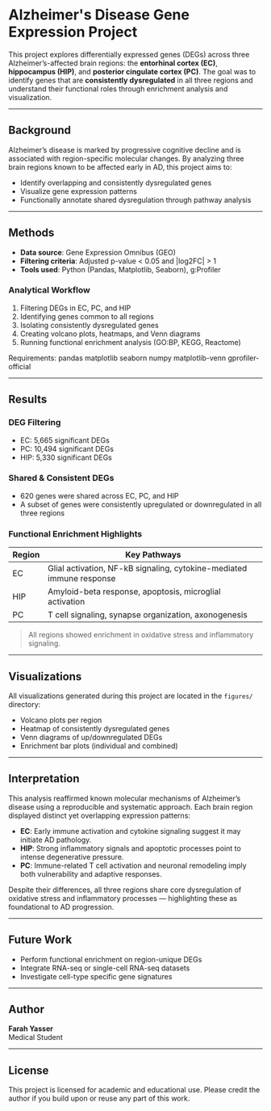 # Alzheimer's Disease Gene Expression Project

This project explores differentially expressed genes (DEGs) across three Alzheimer’s-affected brain regions: the **entorhinal cortex (EC)**, **hippocampus (HIP)**, and **posterior cingulate cortex (PC)**. The goal was to identify genes that are **consistently dysregulated** in all three regions and understand their functional roles through enrichment analysis and visualization.

---

## Background
Alzheimer’s disease is marked by progressive cognitive decline and is associated with region-specific molecular changes. By analyzing three brain regions known to be affected early in AD, this project aims to:

- Identify overlapping and consistently dysregulated genes
- Visualize gene expression patterns
- Functionally annotate shared dysregulation through pathway analysis

---

## Methods

- **Data source**: Gene Expression Omnibus (GEO)
- **Filtering criteria**: Adjusted p-value < 0.05 and |log2FC| > 1
- **Tools used**: Python (Pandas, Matplotlib, Seaborn), g:Profiler

### Analytical Workflow
1. Filtering DEGs in EC, PC, and HIP
2. Identifying genes common to all regions
3. Isolating consistently dysregulated genes
4. Creating volcano plots, heatmaps, and Venn diagrams
5. Running functional enrichment analysis (GO:BP, KEGG, Reactome)

Requirements:
pandas
matplotlib
seaborn
numpy
matplotlib-venn
gprofiler-official

---

## Results

### DEG Filtering
- EC: 5,665 significant DEGs
- PC: 10,494 significant DEGs
- HIP: 5,330 significant DEGs

### Shared & Consistent DEGs
- 620 genes were shared across EC, PC, and HIP
- A subset of genes were consistently upregulated or downregulated in all three regions

### Functional Enrichment Highlights

| Region | Key Pathways |
|--------|---------------|
| EC     | Glial activation, NF-kB signaling, cytokine-mediated immune response |
| HIP    | Amyloid-beta response, apoptosis, microglial activation |
| PC     | T cell signaling, synapse organization, axonogenesis |

> All regions showed enrichment in oxidative stress and inflammatory signaling.

---

## Visualizations

All visualizations generated during this project are located in the `figures/` directory:

- Volcano plots per region
- Heatmap of consistently dysregulated genes
- Venn diagrams of up/downregulated DEGs
- Enrichment bar plots (individual and combined)

---

## Interpretation

This analysis reaffirmed known molecular mechanisms of Alzheimer’s disease using a reproducible and systematic approach. Each brain region displayed distinct yet overlapping expression patterns:

- **EC**: Early immune activation and cytokine signaling suggest it may initiate AD pathology.
- **HIP**: Strong inflammatory signals and apoptotic processes point to intense degenerative pressure.
- **PC**: Immune-related T cell activation and neuronal remodeling imply both vulnerability and adaptive responses.

Despite their differences, all three regions share core dysregulation of oxidative stress and inflammatory processes — highlighting these as foundational to AD progression.

---

## Future Work

- Perform functional enrichment on region-unique DEGs
- Integrate RNA-seq or single-cell RNA-seq datasets
- Investigate cell-type specific gene signatures

---

## Author

**Farah Yasser**  
Medical Student

---

## License

This project is licensed for academic and educational use. Please credit the author if you build upon or reuse any part of this work.
